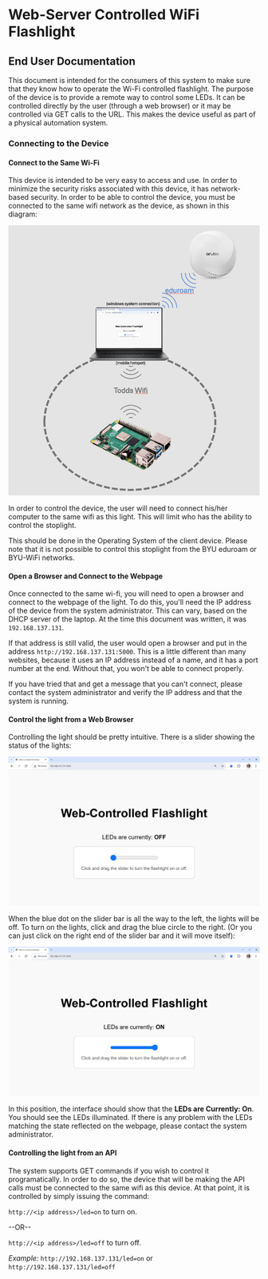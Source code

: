 # Web-Server Controlled WiFi Flashlight #
## End User Documentation ##

This document is intended for the consumers of this system to make sure that they know how to operate the Wi-Fi controlled flashlight. The purpose of the device is to provide a remote way to control some LEDs. It can be controlled directly by the user (through a web browser) or it may be controlled via GET calls to the URL. This makes the device useful as part of a physical automation system.

### Connecting to the Device ###

#### Connect to the Same Wi-Fi ####
This device is intended to be very easy to access and use. In order to minimize the security risks associated with this device, it has network-based security. In order to be able to control the device, you must be connected to the same wifi network as the device, as shown in this diagram:

![Network Design](./images/wifi_design.png)

In order to control the device, the user will need to connect his/her computer to the same wifi as this light. This will limit who has the ability to control the stoplight.

This should be done in the Operating System of the client device. Please note that it is not possible to control this stoplight from the BYU eduroam or BYU-WiFi networks.

#### Open a Browser and Connect to the Webpage ####

Once connected to the same wi-fi, you will need to open a browser and connect to the webpage of the light. To do this, you'll need the IP address of the device from the system administrator. This can vary, based on the DHCP server of the laptop. At the time this document was written, it was `192.168.137.131`.

If that address is still valid, the user would open a browser and put in the address `http://192.168.137.131:5000`. This is a little different than many websites, because it uses an IP address instead of a name, and it has a port number at the end. Without that, you won't be able to connect properly.

If you have tried that and get a message that you can't connect, please contact the system administrator and verify the IP address and that the system is running.

#### Control the light from a Web Browser ####

Controlling the light should be pretty intuitive. There is a slider showing the status of the lights:

![User Interface: Off](./images/browser_control_off.png)

When the blue dot on the slider bar is all the way to the left, the lights will be off. To turn on the lights, click and drag the blue circle to the right. (Or you can just click on the right end of the slider bar and it will move itself):

![User Interface: On](./images/browser_control_on.png)

In this position, the interface should show that the **LEDs are Currently: On**. You should see the LEDs illuminated. If there is any problem with the LEDs matching the state reflected on the webpage, please contact the system administrator.

#### Controlling the light from an API ###

The system supports GET commands if you wish to control it programatically. In order to do so, the device that will be making the API calls must be connected to the same wifi as this device. At that point, it is controlled by simply issuing the command:

`http://<ip address>/led=on` to turn on.

--OR--

`http://<ip address>/led=off` to turn off.

*Example:*
`http://192.168.137.131/led=on` or `http://192.168.137.131/led=off`
